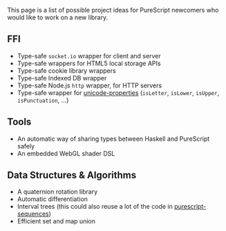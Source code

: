 This page is a list of possible project ideas for PureScript newcomers who would like to work on a new library.

## FFI

- Type-safe `socket.io` wrapper for client and server
- Type-safe wrappers for HTML5 local storage APIs
- Type-safe cookie library wrappers
- Type-safe Indexed DB wrapper
- Type-safe Node.js `http` wrapper, for HTTP servers
- Type-safe wrapper for [unicode-properties](https://github.com/devongovett/unicode-properties) (`isLetter`, `isLower`, `isUpper`, `isPunctuation`, ...)

## Tools

- An automatic way of sharing types between Haskell and PureScript safely
- An embedded WebGL shader DSL

## Data Structures & Algorithms

- A quaternion rotation library
- Automatic differentiation
- Interval trees (this could also reuse a lot of the code in [purescript-sequences](/hdgarrood/purescript-sequences))
- Efficient set and map union